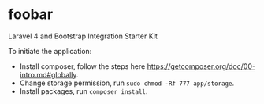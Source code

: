 foobar
======

Laravel 4 and Bootstrap Integration Starter Kit

To initiate the application:
* Install composer, follow the steps here https://getcomposer.org/doc/00-intro.md#globally.
* Change storage permission, run `sudo chmod -Rf 777 app/storage`.
* Install packages, run `composer install`.
